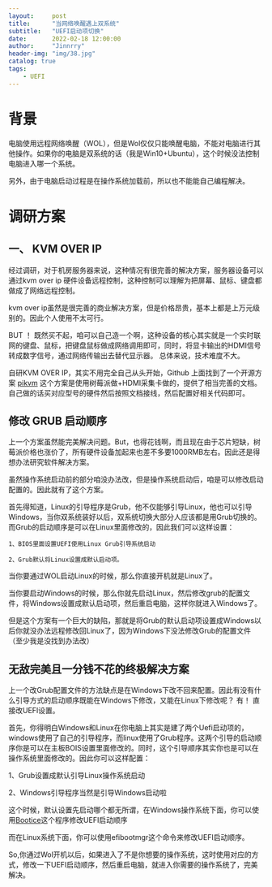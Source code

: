 ```yaml
---
layout:     post
title:      "当网络唤醒遇上双系统"
subtitle:   "UEFI启动项切换"
date:       2022-02-18 12:00:00
author:     "Jinnrry"
header-img: "img/38.jpg"
catalog: true
tags:
    - UEFI
---
```

# 背景

电脑使用远程网络唤醒（WOL），但是Wol仅仅只能唤醒电脑，不能对电脑进行其他操作。如果你的电脑是双系统的话（我是Win10+Ubuntu），这个时候没法控制电脑进入哪一个系统。

另外，由于电脑启动过程是在操作系统加载前，所以也不能能自己编程解决。

# 调研方案

## 一、 KVM OVER IP

经过调研，对于机房服务器来说，这种情况有很完善的解决方案，服务器设备可以通过kvm over ip 硬件设备远程控制，这种控制可以理解为把屏幕、鼠标、键盘都做成了网络远程控制。

kvm over ip虽然是很完善的商业解决方案，但是价格昂贵，基本上都是上万元级别的。因此个人使用不太可行。

BUT ！ 既然买不起，咱可以自己造一个啊，这种设备的核心其实就是一个实时联网的键盘、鼠标，把键盘鼠标做成网络调用即可，同时，将显卡输出的HDMI信号转成数字信号，通过网络传输出去替代显示器。
总体来说，技术难度不大。

自研KVM OVER IP，其实不用完全自己从头开始，Github 上面找到了一个开源方案 [pikvm](https://github.com/pikvm/pikvm) 这个方案是使用树莓派做+HDMI采集卡做的，提供了相当完善的文档。
自己做的话买对应型号的硬件然后按照文档接线，然后配置好相关代码即可。

## 修改 GRUB 启动顺序

上一个方案虽然能完美解决问题。But，也得花钱啊，而且现在由于芯片短缺，树莓派价格也涨价了，所有硬件设备加起来也差不多要1000RMB左右。因此还是得想办法研究软件解决方案。

虽然操作系统启动前的部分咱没办法改，但是操作系统启动后，咱是可以修改启动配置的。因此就有了这个方案。

首先得知道，Linux的引导程序是Grub，他不仅能够引导Linux，他也可以引导Windows，当你双系统装好以后，双系统切换大部分人应该都是用Grub切换的。而Grub的启动顺序是可以在Linux里面修改的，因此我们可以这样设置：

```
1、BIOS里面设置UEFI使用Linux Grub引导系统启动

2、Grub默认将Linux设置成默认启动项。
```

当你要通过WOL启动Linux的时候，那么你直接开机就是Linux了。

当你要启动Windows的时候，那么你就先启动Linux，然后修改grub的配置文件，将Windows设置成默认启动项，然后重启电脑，这样你就进入Windows了。

但是这个方案有一个巨大的缺陷，那就是将Grub的默认启动项设置成Windows以后你就没办法远程修改回Linux了，因为Windows下没法修改Grub的配置文件（至少我是没找到办法改）


## 无敌完美且一分钱不花的终极解决方案

上一个改Grub配置文件的方法缺点是在Windows下改不回来配置。因此有没有什么引导方式的启动顺序既能在Windows下修改，又能在Linux下修改呢？ 有！ 直接改UEFI设置。

首先，你得明白Windows和Linux在你电脑上其实是建了两个Uefi启动项的，windows使用了自己的引导程序，而linux使用了Grub程序。这两个引导的启动顺序你是可以在主板BOIS设置里面修改的。同时，这个引导顺序其实你也是可以在操作系统里面修改的。因此你可以这样配置：

1、Grub设置成默认引导Linux操作系统启动

2、Windows引导程序当然是引导Windows启动啦

这个时候，默认设置先启动哪个都无所谓，在Windows操作系统下面，你可以使用[Bootice](https://m.majorgeeks.com/files/details/bootice_64_bit.html)这个程序修改UEFI启动顺序

而在Linux系统下面，你可以使用efibootmgr这个命令来修改UEFI启动顺序。

So,你通过Wol开机以后，如果进入了不是你想要的操作系统，这时使用对应的方式，修改一下UEFI启动顺序，然后重启电脑，就进入你需要的操作系统了，完美解决。